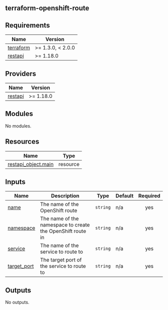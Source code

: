 ## terraform-openshift-route

<!-- BEGINNING OF PRE-COMMIT-TERRAFORM DOCS HOOK -->
## Requirements

| Name | Version |
|------|---------|
| <a name="requirement_terraform"></a> [terraform](#requirement\_terraform) | >= 1.3.0, < 2.0.0 |
| <a name="requirement_restapi"></a> [restapi](#requirement\_restapi) | >= 1.18.0 |

## Providers

| Name | Version |
|------|---------|
| <a name="provider_restapi"></a> [restapi](#provider\_restapi) | >= 1.18.0 |

## Modules

No modules.

## Resources

| Name | Type |
|------|------|
| [restapi_object.main](https://registry.terraform.io/providers/Mastercard/restapi/latest/docs/resources/object) | resource |

## Inputs

| Name | Description | Type | Default | Required |
|------|-------------|------|---------|:--------:|
| <a name="input_name"></a> [name](#input\_name) | The name of the OpenShift route | `string` | n/a | yes |
| <a name="input_namespace"></a> [namespace](#input\_namespace) | The name of the namespace to create the OpenShift route in | `string` | n/a | yes |
| <a name="input_service"></a> [service](#input\_service) | The name of the service to route to | `string` | n/a | yes |
| <a name="input_target_port"></a> [target\_port](#input\_target\_port) | The target port of the service to route to | `string` | n/a | yes |

## Outputs

No outputs.
<!-- END OF PRE-COMMIT-TERRAFORM DOCS HOOK -->